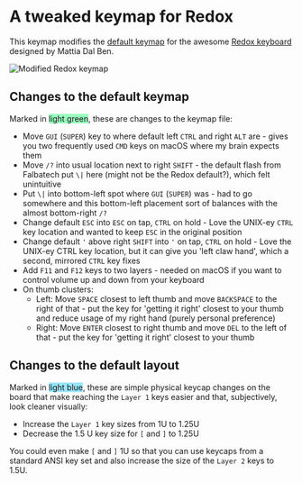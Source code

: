 # A tweaked keymap for Redox

This keymap modifies the [default keymap](https://github.com/qmk/qmk_firmware/tree/master/keyboards/redox) for the awesome [Redox keyboard](https://github.com/mattdibi/redox-keyboard) designed by Mattia Dal Ben.

![Modified Redox keymap](https://github.com/nrichers/qmk_firmware/blob/master/keyboards/redox/keymaps/nrichers/keymap.png)

## Changes to the default keymap

Marked in <span style="background-color:#99fcbe">light green</span>, these are changes to the keymap file:

- Move `GUI` (`SUPER`) key to where default left `CTRL` and right `ALT` are - gives you two frequently used `CMD` keys on macOS where my brain expects them
- Move `/?` into usual location next to right `SHIFT` - the default flash from Falbatech put `\|` here (might not be the Redox default?), which felt unintuitive
- Put `\|` into bottom-left spot where `GUI` (`SUPER`) was - had to go somewhere and this bottom-left placement sort of balances with the almost bottom-right `/?`
- Change default `ESC` into `ESC` on tap, `CTRL` on hold - Love the UNIX-ey `CTRL` key location and wanted to keep `ESC` in the original position
- Change default `'` above right `SHIFT` into `'` on tap, `CTRL` on hold - Love the UNIX-ey CTRL key location, but it can give you 'left claw hand', which a second, mirrored `CTRL` key fixes
- Add `F11` and `F12` keys to two layers - needed on macOS if you want to control volume up and down from your keyboard
- On thumb clusters: 
  - Left: Move `SPACE` closest to left thumb and move `BACKSPACE` to the right of that - put the key for 'getting it right' closest to your thumb and reduce usage of my right hand (purely personal preference)
  - Right: Move `ENTER` closest to right thumb and move `DEL` to the left of that - put the key for 'getting it right' closest to your thumb

## Changes to the default layout

Marked in <span style="background-color:#99e6fc">light blue</span>, these are simple physical keycap changes on the board that make reaching the `Layer 1` keys easier and that, subjectively, look cleaner visually:

- Increase the `Layer 1` key sizes from 1U to 1.25U
- Decrease the 1.5 U key size for `[` and `]` to 1.25U

You could even make `[` and `]` 1U so that you can use keycaps from a standard ANSI key set and also increase the size of the `Layer 2` keys to 1.5U. 
